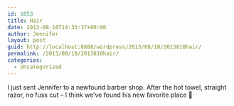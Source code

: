```yaml
---
id: 1053
title: Hair
date: 2013-08-10T14:33:37+00:00
author: Jennifer
layout: post
guid: http://localhost:8888/wordpress/2013/08/10/2013810hair/
permalink: /2013/08/10/2013810hair/
categories:
  - Uncategorized
---
```

I just sent Jennifer to a newfound barber shop. After the hot towel, straight razor, no fuss cut &#8211; I think we&#8217;ve found his new favorite place 🙂